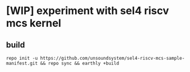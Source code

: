 # [WIP] experiment with sel4 riscv mcs kernel

## build

```
repo init -u https://github.com/unsoundsystem/sel4-riscv-mcs-sample-manifest.git && repo sync && earthly +build
```
